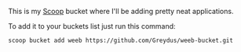 This is my [Scoop](http://scoop.sh) bucket where I'll be adding pretty neat applications.

To add it to your buckets list just run this command:

    scoop bucket add weeb https://github.com/Greydus/weeb-bucket.git